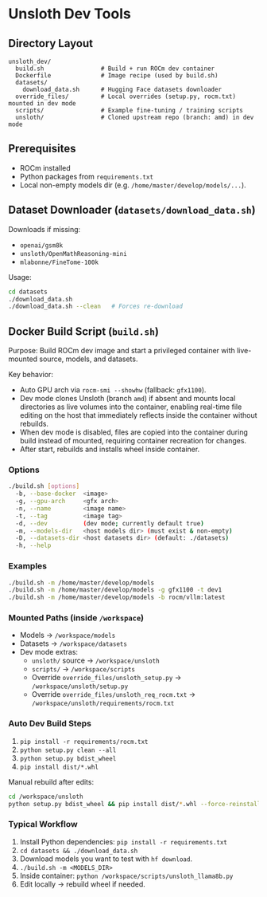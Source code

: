 # Unsloth Dev Tools

## Directory Layout
```
unsloth_dev/
  build.sh                # Build + run ROCm dev container
  Dockerfile              # Image recipe (used by build.sh)
  datasets/
    download_data.sh      # Hugging Face datasets downloader
  override_files/         # Local overrides (setup.py, rocm.txt) mounted in dev mode
  scripts/                # Example fine‑tuning / training scripts
  unsloth/                # Cloned upstream repo (branch: amd) in dev mode
```

## Prerequisites
- ROCm installed
- Python packages from `requirements.txt`
- Local non-empty models dir (e.g. `/home/master/develop/models/...`).

## Dataset Downloader (`datasets/download_data.sh`)
Downloads if missing:
- `openai/gsm8k`
- `unsloth/OpenMathReasoning-mini`
- `mlabonne/FineTome-100k`

Usage:
```bash
cd datasets
./download_data.sh
./download_data.sh --clean   # Forces re-download
```

## Docker Build Script (`build.sh`)
Purpose: Build ROCm dev image and start a privileged container with live-mounted source, models, and datasets.

Key behavior:
- Auto GPU arch via `rocm-smi --showhw` (fallback: `gfx1100`).
- Dev mode clones Unsloth (branch `amd`) if absent and mounts local directories as live volumes into the container, enabling real-time file editing on the host that immediately reflects inside the container without rebuilds.
- When dev mode is disabled, files are copied into the container during build instead of mounted, requiring container recreation for changes.
- After start, rebuilds and installs wheel inside container.

### Options
```bash
./build.sh [options]
  -b, --base-docker  <image>
  -g, --gpu-arch     <gfx arch>
  -n, --name         <image name>
  -t, --tag          <image tag>
  -d, --dev          (dev mode; currently default true)
  -m, --models-dir   <host models dir> (must exist & non-empty)
  -D, --datasets-dir <host datasets dir> (default: ./datasets)
  -h, --help
```

### Examples
```bash
./build.sh -m /home/master/develop/models
./build.sh -m /home/master/develop/models -g gfx1100 -t dev1
./build.sh -m /home/master/develop/models -b rocm/vllm:latest
```

### Mounted Paths (inside `/workspace`)
- Models → `/workspace/models`
- Datasets → `/workspace/datasets`
- Dev mode extras:
  - `unsloth/` source → `/workspace/unsloth`
  - `scripts/` → `/workspace/scripts`
  - Override `override_files/unsloth_setup.py` → `/workspace/unsloth/setup.py`
  - Override `override_files/unsloth_req_rocm.txt` → `/workspace/unsloth/requirements/rocm.txt`

### Auto Dev Build Steps
1. `pip install -r requirements/rocm.txt`
2. `python setup.py clean --all`
3. `python setup.py bdist_wheel`
4. `pip install dist/*.whl`

Manual rebuild after edits:
```bash
cd /workspace/unsloth
python setup.py bdist_wheel && pip install dist/*.whl --force-reinstall
```

### Typical Workflow
1. Install Python dependencies: `pip install -r requirements.txt`
2. `cd datasets && ./download_data.sh`
3. Download models you want to test with `hf download`.
4. `./build.sh -m <MODELS_DIR>`
5. Inside container: `python /workspace/scripts/unsloth_llama8b.py`
6. Edit locally → rebuild wheel if needed.
